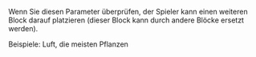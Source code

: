 Wenn Sie diesen Parameter überprüfen, der Spieler kann einen weiteren Block darauf platzieren (dieser Block kann durch andere Blöcke ersetzt werden).

Beispiele: Luft, die meisten Pflanzen